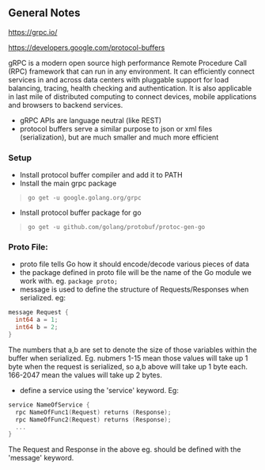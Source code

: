 ## General Notes

https://grpc.io/ 

https://developers.google.com/protocol-buffers 

gRPC is a modern open source high performance Remote Procedure Call (RPC) framework that can run in any environment. It can efficiently connect services in and across data centers with pluggable support for load balancing, tracing, health checking and authentication. It is also applicable in last mile of distributed computing to connect devices, mobile applications and browsers to backend services.

- gRPC APIs are language neutral (like REST)
- protocol buffers serve a similar purpose to json or xml files (serialization), but are much smaller and much more efficient

### Setup

- Install protocol buffer compiler and add it to PATH
- Install the main grpc package
> `go get -u google.golang.org/grpc`
- Install protocol buffer package for go
> `go get -u github.com/golang/protobuf/protoc-gen-go`

### Proto File:

- proto file tells Go how it should encode/decode various pieces of data
- the package defined in proto file will be the name of the Go module we work with. eg. `package proto;`
- message is used to define the structure of Requests/Responses when serialized. eg:
```Go
message Request {
  int64 a = 1;
  int64 b = 2;
}
```
  The numbers that a,b are set to denote the size of those variables within the buffer when serialized. Eg. nubmers 1-15 mean those values will take up 1 byte when the request is serialized, so a,b above will take up 1 byte each. 166-2047 mean the values will take up 2 bytes.
- define a service using the 'service' keyword. Eg:
```Go
service NameOfService {
  rpc NameOfFunc1(Request) returns (Response);
  rpc NameOfFunc2(Request) returns (Response);
  ...
}
```
  The Request and Response in the above eg. should be defined with the 'message' keyword.

